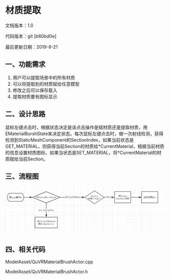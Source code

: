 # 材质提取

文档版本：1.0

代码版本：git \[b60bd0e\]

最后更新日期：2019-8-21

## 一、功能需求

1. 用户可以提取场景中的所有材质
2. 可以将提取到的材质赋给任意模型
3. 修改之后可以保存载入
4. 提取材质要有图标显示

## 二、设计思路

鼠标左键点击时，根据状态决定是该点击操作是赋材质还是提取材质，用EMaterialBurshState来决定状态。每次鼠标左键点击时，做一次射线检测，获得检测到StaticMeshComponent的SectionIndex，如果当前状态是GET\_MATERIAL，则获得当前Section的材质给\*CurrentMaterial，根据当前材质的信息设置材质图标，如果当状态是SET\_MATERIAL，将\*CurrentMaterial的材质赋给当前Section。

## 三、流程图

![](../../.gitbook/assets/0%20%284%29.png)

## 四、相关代码

ModelAsset/QuVRMaterialBrushActor.cpp

ModelAsset/QuVRMaterialBrushActor.h


